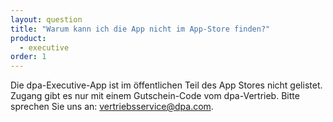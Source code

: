 ```yaml
---
layout: question
title: "Warum kann ich die App nicht im App-Store finden?"
product: 
  - executive
order: 1
---
```


Die dpa-Executive-App ist im öffentlichen Teil des App Stores nicht gelistet. Zugang gibt es nur mit einem Gutschein-Code vom dpa-Vertrieb. Bitte sprechen Sie uns an: vertriebsservice@dpa.com.